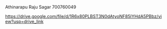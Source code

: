 Athinarapu Raju Sagar
700760049

https://drive.google.com/file/d/1R6x80PLBST3N0dAtyoNF85lYHdA5PBbz/view?usp=drive_link
